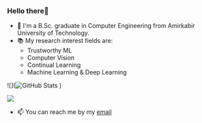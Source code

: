 ### Hello there👋

- 🏫 I'm a B.Sc. graduate in Computer Engineering from Amirkabir University of Technology.
- 📚 My research interest fields are:
  - Trustworthy ML
  - Computer Vision
  - Continual Learning
  - Machine Learning & Deep Learning
  

![](![GitHub Stats](https://github-readme-stats.vercel.app/api?username=rojinakashefi&show_icons=true&count_private=true&theme=algolia&hide_rank=True)
)


![](https://komarev.com/ghpvc/?username=rojinakashefi&color=lightgrey)
- 📫 You can reach me by my [email](mailto:kashefirojina8@gmail.com)
